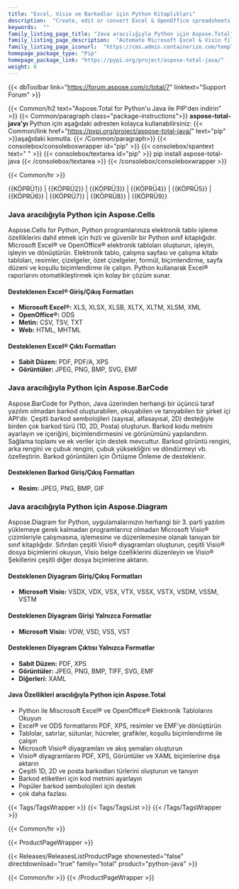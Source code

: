 ```yaml
---
title: "Excel, Visio ve Barkodlar için Python Kitaplıkları"
description:  "Create, edit or convert Excel & OpenOffice spreadsheets and Visio diagram. Add barcode generation & scanning capabilities to Python apps"
keywords:  ""
family_listing_page_title: "Java aracılığıyla Python için Aspose.Total"
family_listing_page_description:  "Automate Microsoft Excel & Visio file generation, editing & conversion processes with Python libraries"
family_listing_page_iconurl:  "https://cms.admin.containerize.com/templates/aspose/img/products/total/aspose_total-for-python-via-java.svg"
homepage_package_type: "Pip"
homepage_package_link: "https://pypi.org/project/aspose-total-java/"
weight: 8
---
```


{{< dbToolbar link="https://forum.aspose.com/c/total/7" linktext="Support Forum" >}}

{{< Common/h2 text="Aspose.Total for Python'u Java ile PIP'den indirin"  >}}
{{< Common/paragraph class="package-instructions">}}
<b>aspose-total-java'yı</b> Python için aşağıdaki adresten kolayca kullanabilirsiniz:
{{< Common/link href="https://pypi.org/project/aspose-total-java/" text="pip"  >}}aşağıdaki komutla.
{{< /Common/paragraph>}}
{{< consolebox/consoleboxwrapper id="pip" >}}
       {{< consolebox/spantext text=" " >}}
       {{< consolebox/textarea id="pip" >}} pip install aspose-total-java {{< /consolebox/textarea >}}
{{< /consolebox/consoleboxwrapper >}}

{{< Common/hr >}}

{{KÖPRÜ1}} | {{KÖPRÜ2}} | {{KÖPRÜ3}} | {{KÖPRÜ4}} | {{KÖPRÜ5}} | {{KÖPRÜ6}} | {{KÖPRÜ7}} | {{KÖPRÜ8}} | {{KÖPRÜ9}}

### Java aracılığıyla Python için Aspose.Cells

Aspose.Cells for Python, Python programlarınıza elektronik tablo işleme özelliklerini dahil etmek için hızlı ve güvenilir bir Python sınıf kitaplığıdır. Microsoft Excel® ve OpenOffice® elektronik tabloları oluşturun, işleyin, işleyin ve dönüştürün. Elektronik tablo, çalışma sayfası ve çalışma kitabı tabloları, resimler, çizelgeler, özet çizelgeler, formül, biçimlendirme, sayfa düzeni ve koşullu biçimlendirme ile çalışın. Python kullanarak Excel® raporlarını otomatikleştirmek için kolay bir çözüm sunar.

#### Desteklenen Excel® Giriş/Çıkış Formatları

- **Microsoft Excel®:** XLS, XLSX, XLSB, XLTX, XLTM, XLSM, XML
- **OpenOffice®:** ODS
- **Metin:** CSV, TSV, TXT
- **Web:** HTML, MHTML

#### Desteklenen Excel® Çıktı Formatları

- **Sabit Düzen:** PDF, PDF/A, XPS
- **Görüntüler:** JPEG, PNG, BMP, SVG, EMF

### Java aracılığıyla Python için Aspose.BarCode

Aspose.BarCode for Python, Java üzerinden herhangi bir üçüncü taraf yazılım olmadan barkod oluşturabilen, okuyabilen ve tanıyabilen bir şirket içi API'dir. Çeşitli barkod sembolojileri (sayısal, alfasayısal, 2D) desteğiyle birden çok barkod türü (1D, 2D, Posta) oluşturun. Barkod kodu metnini ayarlayın ve içeriğini, biçimlendirmesini ve görünümünü yapılandırın. Sağlama toplamı ve ek veriler için destek mevcuttur. Barkod görüntü rengini, arka rengini ve çubuk rengini, çubuk yüksekliğini ve döndürmeyi vb. özelleştirin. Barkod görüntüleri için Örtüşme Önleme de desteklenir.

#### Desteklenen Barkod Giriş/Çıkış Formatları

- **Resim:** JPEG, PNG, BMP, GIF

### Java aracılığıyla Python için Aspose.Diagram

Aspose.Diagram for Python, uygulamalarınızın herhangi bir 3. parti yazılım yüklemeye gerek kalmadan programlarınız olmadan Microsoft Visio® çizimleriyle çalışmasına, işlemesine ve düzenlemesine olanak tanıyan bir sınıf kitaplığıdır. Sıfırdan çeşitli Visio® diyagramları oluşturun, çeşitli Visio® dosya biçimlerini okuyun, Visio belge özelliklerini düzenleyin ve Visio® Şekillerini çeşitli diğer dosya biçimlerine aktarın.

#### Desteklenen Diyagram Giriş/Çıkış Formatları

- **Microsoft Visio:** VSDX, VDX, VSX, VTX, VSSX, VSTX, VSDM, VSSM, VSTM

#### Desteklenen Diyagram Girişi Yalnızca Formatlar

- **Microsoft Visio:** VDW, VSD, VSS, VST

#### Desteklenen Diyagram Çıktısı Yalnızca Formatlar

- **Sabit Düzen:** PDF, XPS
- **Görüntüler:** JPEG, PNG, BMP, TIFF, SVG, EMF
- **Diğerleri:** XAML

#### Java Özellikleri aracılığıyla Python için Aspose.Total

- Python ile Miscrosoft Excel® ve OpenOffice® Elektronik Tablolarını Okuyun
- Excel® ve ODS formatlarını PDF, XPS, resimler ve EMF'ye dönüştürün
- Tablolar, satırlar, sütunlar, hücreler, grafikler, koşullu biçimlendirme ile çalışın
- Microsoft Visio® diyagramları ve akış şemaları oluşturun
- Visio® diyagramlarını PDF, XPS, Görüntüler ve XAML biçimlerine dışa aktarın
- Çeşitli 1D, 2D ve posta barkodları türlerini oluşturun ve tanıyın
- Barkod etiketleri için kod metnini ayarlayın
- Popüler barkod sembolojileri için destek
- çok daha fazlası.

{{< Tags/TagsWrapper >}}
 {{< Tags/TagsList >}}
{{< /Tags/TagsWrapper >}}

{{< Common/hr >}}

{{< ProductPageWrapper >}}
<!-- ReleasesListProductPage-->
   {{< Releases/ReleasesListProductPage shownested="false"  directdownload="true" family="total" product="python-java" >}}
<!-- /ReleasesListProductPage-->
{{< Common/hr >}}
{{< /ProductPageWrapper >}}

